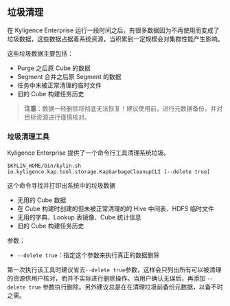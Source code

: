 ## 垃圾清理

在 Kyligence Enterprise 运行一段时间之后，有很多数据因为不再使用而变成了垃圾数据，这些数据占据着系统资源，当积累到一定规模会对集群性能产生影响。

这些垃圾数据主要包括：

- Purge 之后原 Cube 的数据
- Segment 合并之后原 Segment 的数据
- 任务中未被正常清理的临时文件
- 旧的 Cube 构建任务历史

> **注意**：数据一经删除将彻底无法恢复！建议使用前，进行元数据备份，并对目标资源进行谨慎核对。

### 垃圾清理工具
Kyligence Enterprise 提供了一个命令行工具清理系统垃圾。

```shell
$KYLIN_HOME/bin/kylin.sh io.kyligence.kap.tool.storage.KapGarbageCleanupCLI [--delete true]
```

这个命令寻找并打印出系统中的垃圾数据

- 无用的 Cube 数据
- 在 Cube 构建时创建的但未被正常清理的的 Hive 中间表、HDFS 临时文件
- 无用的字典、Lookup 表镜像、Cube 统计信息
- 旧的 Cube 构建任务历史

参数：

- `--delete true`：指定这个参数来执行真正的数据删除


第一次执行该工具时建议省去`--delete true`参数，这样会只列出所有可以被清理的资源供用户核对，而并不实际进行删除操作。当用户确认无误后，再添加 ```--delete true``` 参数执行删除。另外建议总是在在清理垃圾前备份元数据，以备不时之需。